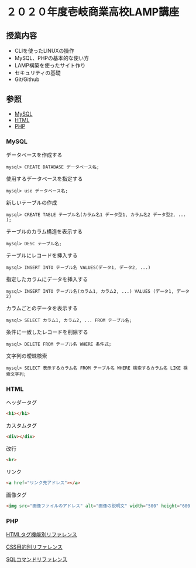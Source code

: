 # ２０２０年度壱岐商業高校LAMP講座

## 授業内容

- CLIを使ったLINUXの操作
- MySQL、PHPの基本的な使い方
- LAMP構築を使ったサイト作り
- セキュリティの基礎
- Git/Github

## 参照

- [MySQL](#mysql)
- [HTML](#html)
- [PHP](#php)

### MySQL <a name="mysql"></a>

データベースを作成する

```mysql
mysql> CREATE DATABASE データベース名;
```

使用するデータベースを指定する

```mysql
mysql> use データベース名;
```

新しいテーブルの作成

```mysql
mysql> CREATE TABLE テーブル名(カラム名1 データ型1, カラム名2 データ型2, ... );
```

テーブルのカラム構造を表示する

```mysql
mysql> DESC テーブル名;
```

テーブルにレコードを挿入する

```mysql
mysql> INSERT INTO テーブル名 VALUES(データ1, データ2, ...)
```

指定したカラムにデータを挿入する

```mysql
mysql> INSERT INTO テーブル名(カラム1, カラム2, ...) VALUES (データ1, データ2)
```

カラムごとのデータを表示する

```mysql
mysql> SELECT カラム1, カラム2, ... FROM テーブル名;
```

条件に一致したレコードを削除する

```mysql
mysql> DELETE FROM テーブル名 WHERE 条件式;
```

文字列の曖昧検索

```mysql
mysql> SELECT 表示するカラム名 FROM テーブル名 WHERE 検索するカラム名 LIKE 検索文字列;
```

### HTML <a name="html"></a>

ヘッダータグ

```html
<h1></h1>
```

カスタムタグ

```html
<div></div>
```

改行

```html
<br>
```

リンク

```html
<a href="リンク先アドレス"></a>
```

画像タグ

```html
<img src="画像ファイルのアドレス" alt="画像の説明文" width="500" height="600">
```

### PHP <a name="php"></a>




[HTMLタグ機能別リファレンス](https://web-designer.cman.jp/html_ref/function_list/)

[CSS目的別リファレンス](https://web-designer.cman.jp/css_ref/function_list/)

[SQLコマンドリファレンス](https://qiita.com/shuyam/items/809ff4123d8dcb7321f9)

